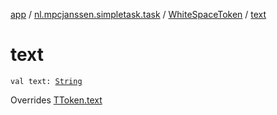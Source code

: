 [app](../../index.md) / [nl.mpcjanssen.simpletask.task](../index.md) / [WhiteSpaceToken](index.md) / [text](.)

# text

`val text: `[`String`](https://kotlinlang.org/api/latest/jvm/stdlib/kotlin/-string/index.html)

Overrides [TToken.text](../-t-token/text.md)

